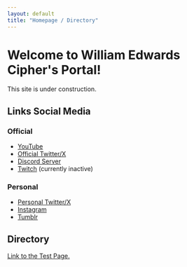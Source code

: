 ```yaml
---
layout: default
title: "Homepage / Directory"
---
```


# Welcome to William Edwards Cipher's Portal!

This site is under construction.

## Links Social Media

### Official

* [YouTube](https://youtube.com/@TheEdwardsCipher)
* [Official Twitter/X](https://x.com/YeEdwardsCipher)
* [Discord Server](https://discord.gg/9eeMxgU5Gq)
* [Twitch](https://www.twitch.tv/theedwardscipher) (currently inactive)

### Personal

* [Personal Twitter/X](https://x.com/YeOtherCiphbruh)
* [Instagram](https://www.instagram.com/theedwardscipher/)
* [Tumblr](https://www.tumblr.com/theedwardsciphbruh)

## Directory

[Link to the Test Page.](./test.html)